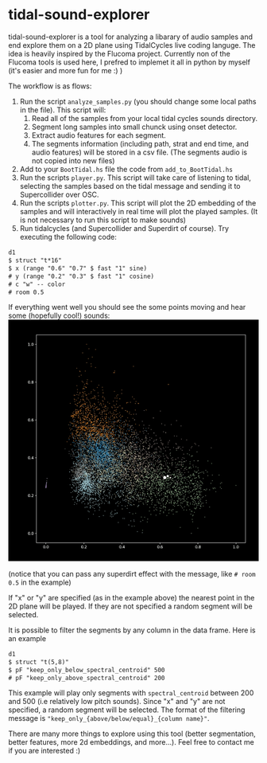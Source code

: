 # tidal-sound-explorer
tidal-sound-explorer is a tool for analyzing a libarary of audio samples and end explore them on a 2D plane using TidalCycles live coding languge.
The idea is heavily inspired by the Flucoma project. Currently non of the Flucoma tools is used here, I prefred to implemet it all in python by myself (it's easier and more fun for me :) )

The workflow is as flows:
1. Run the script `analyze_samples.py` (you should change some local paths in the file). This script will:
    1. Read all of the samples from your local tidal cycles sounds directory.
    2. Segment long samples into small chunck using onset detector.
    3. Extract audio features for each segment. 
    4. The segments information (including path, strat and end time, and audio features) will be stored in a csv file. (The segments audio is not copied into new files)
2. Add to your `BootTidal.hs` file the code from `add_to_BootTidal.hs`
3. Run the scripts `player.py`. This script will take care of listening to tidal, selecting the samples based on the tidal message and sending it to Supercollider over OSC.
4. Run the scripts `plotter.py`. This script will plot the 2D embedding of the samples and will interactively in real time will plot the played samples. (It is not necessary to run this script to make sounds)
5. Run tidalcycles (and Supercollider and Superdirt of course). Try executing the following code:
```
d1
$ struct "t*16"
$ x (range "0.6" "0.7" $ fast "1" sine)
# y (range "0.2" "0.3" $ fast "1" cosine)
# c "w" -- color
# room 0.5
```
If everything went well you should see the some points moving and hear some (hopefully cool!) sounds:
![cool gif](tidal-sound-explorer.gif)

(notice that you can pass any superdirt effect with the message, like `# room 0.5` in the example)

If "x" or "y" are specified (as in the example above) the nearest point in the 2D plane will be played. 
If they are not specified a random segment will be selected.

It is possible to filter the segments by any column in the data frame. Here is an example
```
d1
$ struct "t(5,8)"
$ pF "keep_only_below_spectral_centroid" 500
# pF "keep_only_above_spectral_centroid" 200
```

This example will play only segments with `spectral_centroid` between 200 and 500 (i.e relatively low pitch sounds). 
Since "x" and "y" are not specified, a random segment will be selected.
The format of the filtering message is `"keep_only_{above/below/equal}_{column name}"`.



There are many more things to explore using this tool (better segmentation, better features, more 2d embeddings, and more...). Feel free to contact me if you are interested :)
